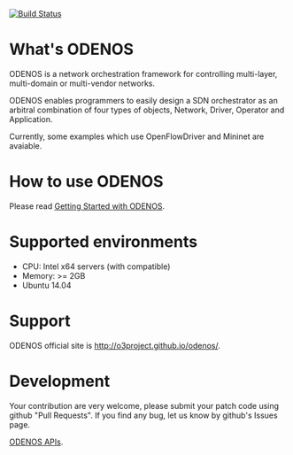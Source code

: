 
[![Build Status](https://travis-ci.org/o3project/odenos.svg?branch=develop)](https://travis-ci.org/o3project/odenos)

What's ODENOS
==========================
ODENOS is a network orchestration framework for controlling
multi-layer, multi-domain or multi-vendor networks.

ODENOS enables programmers to easily design a SDN orchestrator
as an arbitral combination of four types of objects, Network, 
Driver, Operator and Application.

Currently, some examples which use OpenFlowDriver and Mininet
are avaiable.


How to use ODENOS
==========================
Please read [Getting Started with ODENOS](/doc/QUICKSTART.md).


Supported environments
==========================
- CPU: Intel x64 servers (with compatible)
- Memory: >= 2GB
- Ubuntu 14.04


Support
==========================
ODENOS official site is <http://o3project.github.io/odenos/>.


Development
==========================
Your contribution are very welcome, please submit your patch code using
github "Pull Requests".
If you find any bug, let us know by github's Issues page.

[ODENOS APIs](/doc/api/index.md).
